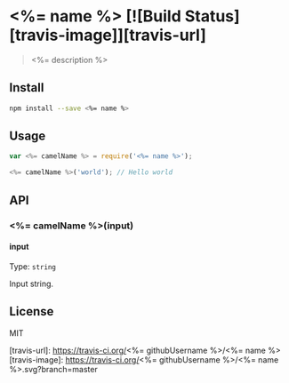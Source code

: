 # <%= name %> [![Build Status][travis-image]][travis-url]

> <%= description %>

## Install

```sh
npm install --save <%= name %>
```

## Usage

```js
var <%= camelName %> = require('<%= name %>');

<%= camelName %>('world'); // Hello world
```

## API

### <%= camelName %>(input)

#### input

Type: `string`

Input string.

## License

MIT

[travis-url]: https://travis-ci.org/<%= githubUsername %>/<%= name %>
[travis-image]: https://travis-ci.org/<%= githubUsername %>/<%= name %>.svg?branch=master
